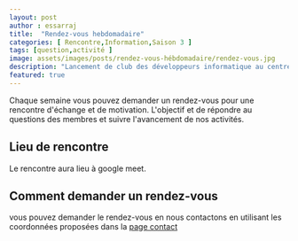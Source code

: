 ```yaml
---
layout: post
author : essarraj
title:  "Rendez-vous hebdomadaire"
categories: [ Rencontre,Information,Saison 3 ]
tags: [question,activité ]
image: assets/images/posts/rendez-vous-hébdomadaire/rendez-vous.jpg
description: "Lancement de club des développeurs informatique au centre solidaire digital SoliCode à Tanger"
featured: true
---
```


Chaque semaine vous pouvez demander un rendez-vous pour une rencontre d'échange et de motivation. L'objectif et de répondre au questions des membres et suivre l'avancement de nos activités.

## Lieu de rencontre

Le rencontre aura lieu à google meet.

## Comment demander un rendez-vous 

vous pouvez demander le rendez-vous en nous contactons en utilisant les coordonnées proposées dans la [page contact](/contact)
